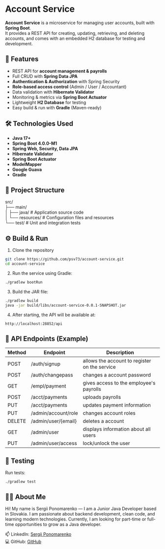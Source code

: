 # Account Service

**Account Service** is a microservice for managing user accounts, built with **Spring Boot**.  
It provides a REST API for creating, updating, retrieving, and deleting accounts, and comes with an embedded H2 database for testing and development.

## 🚀 Features
- REST API for **account management & payrolls**
- Full CRUD with **Spring Data JPA**
- **Authentication & Authorization** with Spring Security
- **Role-based access control** (Admin / User / Accountant)
- Data validation with **Hibernate Validator**
- Monitoring & metrics via **Spring Boot Actuator**
- Lightweight **H2 Database** for testing
- Easy build & run with **Gradle** (Maven-ready)

## 🛠 Technologies Used
- **Java 17+**
- **Spring Boot 4.0.0-M1**
- **Spring Web, Security, Data JPA**
- **Hibernate Validator**
- **Spring Boot Actuator**
- **ModelMapper**
- **Google Guava**
- **Gradle**

## 📂 Project Structure
src/    
├── main/   
│ ├── java/ # Application source code   
│ └── resources/ # Configuration files and resources    
└── test/ # Unit and integration tests

## ⚙️ Build & Run
1.  Clone the repository
```bash
git clone https://github.com/psv73/account-service.git
cd account-service
````
2. Run the service using Gradle:
```bash
./gradlew bootRun 
```
3. Build the JAR file:
```bash
./gradlew build
java -jar build/libs/account-service-0.0.1-SNAPSHOT.jar
```

4. After starting, the API will be available at:
```
http://localhost:28852/api  
```

## 📌 API Endpoints (Example)
| Method | Endpoint            | Description                                   |
|--------|---------------------|-----------------------------------------------|
| POST   | /auth/signup        | allows the account to register on the service |
| POST   | /auth/changepass    | changes a account password                    |
| GET    | /empl/payment       | gives access to the employee's payrolls       |
| POST   | /acct/payments      | uploads payrolls                              |   
| PUT    | /acct/payments      | updates payment information                   |   
| PUT    | /admin/account/role | changes account roles                         |
| DELETE | /admin/user/{email} | deletes a account                             |   
| GET    | /admin/user         | displays information about all users          |   
| PUT    | /admin/user/access  | lock/unlock the user                          |


## 🧪 Testing

Run tests:
```
./gradlew test 
``` 

## 👨‍💻 About Me

Hi! My name is Sergii Ponomarenko — I am a Junior Java Developer based in Slovakia.
I am passionate about backend development, clean code, and learning modern technologies.
Currently, I am looking for part-time or full-time opportunities to grow as a Java developer.

📫 LinkedIn: [Sergii Ponomarenko](https://www.linkedin.com/in/sergii-ponomarenko-064529114/)   
💻 GitHub: [GitHub](https://github.com/psv73)
